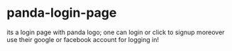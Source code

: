 # panda-login-page
its a login page with panda logo; one can login or click to signup moreover use their google or facebook account for logging in!
